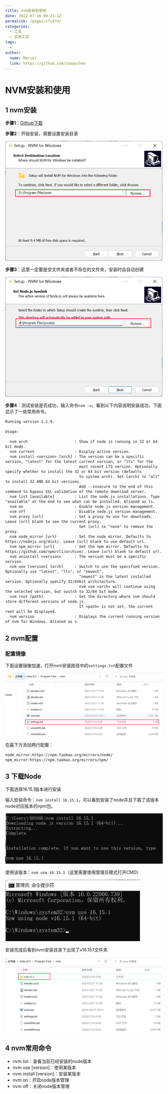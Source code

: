 ```yaml
---
title: nvm安装和使用
date: 2022-07-16 00:21:12
permalink: /pages/c7c474/
categories:
  - 工具
  - 实用工具
tags:
  - 
author: 
  name: Marvel
  link: https://github.com/zouquchen
---
```

# NVM安装和使用

## 1 nvm安装

**步骤1**：<a href="https://github.com/coreybutler/nvm-windows/releases">Github下载</a>

**步骤2**：开始安装，需要设置安装目录

<img src="https://raw.githubusercontent.com/zouquchen/Images/main/imgs/nvm-install-1.png" alt="image-20220716002823424" style="zoom:67%;" />

**步骤3**：这里一定要是空文件夹或者不存在的文件夹，安装时会自动创建

<img src="https://raw.githubusercontent.com/zouquchen/Images/main/imgs/nvm-install-2.png" alt="image-20220716002743157" style="zoom:67%;" />

**步骤4**：测试安装是否成功，输入命令`nvm -v`。看到以下内容说明安装成功，下面显示了一些常用命令。

```
Running version 1.1.9.

Usage:

  nvm arch                     : Show if node is running in 32 or 64 bit mode.
  nvm current                  : Display active version.
  nvm install <version> [arch] : The version can be a specific version, "latest" for the latest current version, or "lts" for the
                                 most recent LTS version. Optionally specify whether to install the 32 or 64 bit version (defaults
                                 to system arch). Set [arch] to "all" to install 32 AND 64 bit versions.
                                 Add --insecure to the end of this command to bypass SSL validation of the remote download server.
  nvm list [available]         : List the node.js installations. Type "available" at the end to see what can be installed. Aliased as ls.
  nvm on                       : Enable node.js version management.
  nvm off                      : Disable node.js version management.
  nvm proxy [url]              : Set a proxy to use for downloads. Leave [url] blank to see the current proxy.
                                 Set [url] to "none" to remove the proxy.
  nvm node_mirror [url]        : Set the node mirror. Defaults to https://nodejs.org/dist/. Leave [url] blank to use default url.
  nvm npm_mirror [url]         : Set the npm mirror. Defaults to https://github.com/npm/cli/archive/. Leave [url] blank to default url.
  nvm uninstall <version>      : The version must be a specific version.
  nvm use [version] [arch]     : Switch to use the specified version. Optionally use "latest", "lts", or "newest".
                                 "newest" is the latest installed version. Optionally specify 32/64bit architecture.
                                 nvm use <arch> will continue using the selected version, but switch to 32/64 bit mode.
  nvm root [path]              : Set the directory where nvm should store different versions of node.js.
                                 If <path> is not set, the current root will be displayed.
  nvm version                  : Displays the current running version of nvm for Windows. Aliased as v.
```



## 2 nvm配置

### 配置镜像

下面设置镜像加速，打开nvm安装路径中的`settings.txt`配置文件

![image-20220716003534856](https://raw.githubusercontent.com/zouquchen/Images/main/imgs/nvm-setting-1.png)

在最下方添加两行配置：

```
node_mirror:https://npm.taobao.org/mirrors/node/
npm_mirror:https://npm.taobao.org/mirrors/npm/
```

## 3 下载Node

下面选择16.15.1版本进行安装

输入安装命令：`nvm install 16.15.1`，可以看到安装了node并且下载了该版本node对应版本的npm包。

<img src="https://raw.githubusercontent.com/zouquchen/Images/main/imgs/nvm-install-3.png" alt="image-20220716004254044" style="zoom: 80%;" />

使用该版本：`nvm use 16.15.1`（这里需要使用管理员模式打开CMD）

<img src="https://raw.githubusercontent.com/zouquchen/Images/main/imgs/nvm-install-6.png" alt="image-20220716004637497" style="zoom:80%;" />



安装完成后看到nvm安装目录下出现了v16.15.1文件夹

<img src="https://raw.githubusercontent.com/zouquchen/Images/main/imgs/nvm-setting-4.png" alt="image-20220716004415991" style="zoom:80%;" />

## 4 nvm常用命令

- nvm list：查看当前已经安装的node版本 
- nvm use [version]：使用某版本
- nvm install [version]：安装某版本
- nvm on：开启node版本管理 
- nvm off：关闭node版本管理